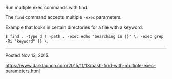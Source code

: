 Run multiple exec commands with find.

The `find` command accepts multiple `-exec` parameters.

Example that looks in certain directories for a file with a keyword.
```
$ find . -type d ! -path . -exec echo "Searching in {}" \; -exec grep -Ri "keyword" {} \;
```

---

Posted Nov 13, 2015.

https://www.darklaunch.com/2015/11/13/bash-find-with-multiple-exec-parameters.html